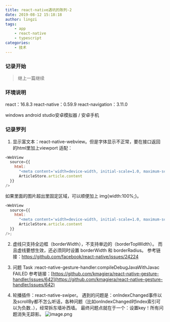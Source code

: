 ```yaml
---
title: react-native遇坑的陈列-2
date: 2019-08-12 15:18:18
author: lingzi
tags: 
    - app
    - react-native 
    - typescript
categories: 
    - 技术
---
```


### 记录开始

> 继上一篇继续

### 环境说明

react：16.8.3
react-native：0.59.9
react-navigation：3.11.0

windows
android studio安卓模拟器 / 安卓手机    

### 记录罗列

1. 显示富文本：react-native-webview。但是字体显示不正常，要在接口返回的html里加上viewport 适配：
```javascript
<WebView
  source={{
    html:
      "<meta content='width=device-width, initial-scale=1.0, maximum-scale=1.0, user-scalable=0' name='viewport' />" +
      ArticleStore.article.content
  }}
/>
```
如果里面的图片超出里固定区域，可以顺便加上 img{width:100%;}。
```javascript
<WebView
  source={{
    html:
      "<meta content='width=device-width, initial-scale=1.0, maximum-scale=1.0, user-scalable=0' name='viewport' /><style>img{width: 100%}</style> " +
      ArticleStore.article.content
  }}
/>;
```

2. 虚线只支持全边框（borderWidth），不支持单边的（borderTopWidth）。 而且虚线要想生效，还必须同时设置 borderWidth 和 borderRadius。
参考链接：https://github.com/facebook/react-native/issues/24224

3. 问题 Task :react-native-gesture-handler:compileDebugJavaWithJavac FAILED 
参考链接：[https://github.com/kmagiera/react-native-gesture-handler/issues/642](https://github.com/kmagiera/react-native-gesture-handler/issues/642)

4. 轮播插件：react-native-swiper。
遇到的问题是：onIndexChanged事件以及scrollBy都不怎么听话，各种问题（比如onIndexChanged时index索引可以为负数..），经常拆东墙补西墙。
最终问题点就在于一个：设置key！所有问题消失无踪影。
![image.png](./1.jpg)





